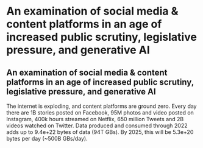 # An examination of social media & content platforms in an age of increased public scrutiny, legislative pressure, and generative AI

## An examination of social media & content platforms in an age of increased public scrutiny, legislative pressure, and generative AI

The internet is exploding, and content platforms are ground zero. Every day there are 1B stories posted on Facebook, 95M photos and video posted on Instagram, 400k hours streamed on Netflix, 650 million Tweets and 2B videos watched on Twitter. Data produced and consumed through 2022 adds up to 9.4e+22 bytes of data (94T GBs). By 2025, this will be 5.3e+20 bytes per day (~500B GBs/day).

